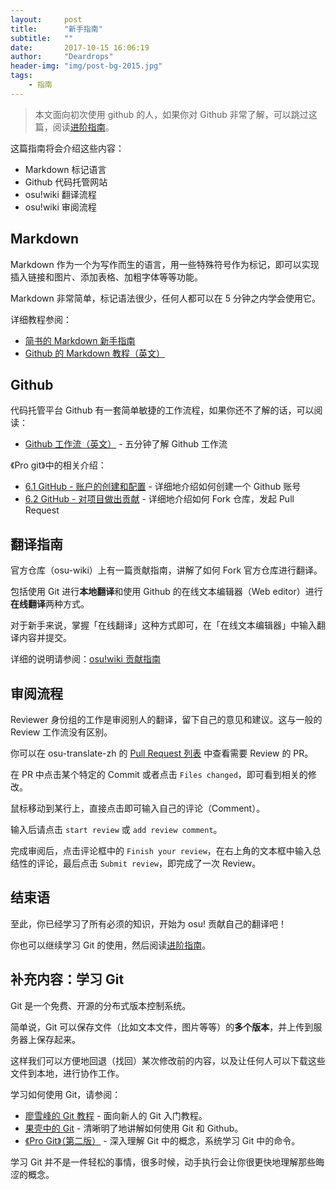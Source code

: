 ```yaml
---
layout:     post
title:      "新手指南"
subtitle:   ""
date:       2017-10-15 16:06:19
author:     "Deardrops"
header-img: "img/post-bg-2015.jpg"
tags:
    - 指南
---
```


> 本文面向初次使用 github 的人，如果你对 Github 非常了解，可以跳过这篇，阅读[进阶指南](https://osu-translate-zh.github.io/2017/10/15/advance-guide)。

这篇指南将会介绍这些内容：

- Markdown 标记语言
- Github 代码托管网站
- osu!wiki 翻译流程
- osu!wiki 审阅流程

## Markdown

Markdown 作为一个为写作而生的语言，用一些特殊符号作为标记，即可以实现插入链接和图片、添加表格、加粗字体等等功能。

Markdown 非常简单，标记语法很少，任何人都可以在 5 分钟之内学会使用它。

详细教程参阅：
- [简书的 Markdown 新手指南](http://www.jianshu.com/p/q81RER)
- [Github 的 Markdown 教程（英文）](https://guides.github.com/features/mastering-markdown/)

## Github

代码托管平台 Github 有一套简单敏捷的工作流程，如果你还不了解的话，可以阅读：

- [Github 工作流（英文）](https://guides.github.com/introduction/flow/) - 五分钟了解 Github 工作流

《Pro git》中的相关介绍：
- [6.1 GitHub - 账户的创建和配置](https://git-scm.com/book/zh/v2/GitHub-%E8%B4%A6%E6%88%B7%E7%9A%84%E5%88%9B%E5%BB%BA%E5%92%8C%E9%85%8D%E7%BD%AE) - 详细地介绍如何创建一个 Github 账号
- [6.2 GitHub - 对项目做出贡献](https://git-scm.com/book/zh/v2/GitHub-%E5%AF%B9%E9%A1%B9%E7%9B%AE%E5%81%9A%E5%87%BA%E8%B4%A1%E7%8C%AE) - 详细地介绍如何 Fork 仓库，发起 Pull Request

## 翻译指南

官方仓库（osu-wiki）上有一篇贡献指南，讲解了如何 Fork 官方仓库进行翻译。

包括使用 Git 进行**本地翻译**和使用 Github 的在线文本编辑器（Web editor）进行**在线翻译**两种方式。

对于新手来说，掌握「在线翻译」这种方式即可，在「在线文本编辑器」中输入翻译内容并提交。

详细的说明请参阅：[osu!wiki 贡献指南](https://osu.ppy.sh/help/wiki/osu!wiki_contribution_guide)

## 审阅流程

Reviewer 身份组的工作是审阅别人的翻译，留下自己的意见和建议。这与一般的 Review 工作流没有区别。

你可以在 osu-translate-zh 的 [Pull Request 列表](https://github.com/osu-translate-zh/osu-wiki/pulls) 中查看需要 Review 的 PR。

在 PR 中点击某个特定的 Commit 或者点击 `Files changed`，即可看到相关的修改。

鼠标移动到某行上，直接点击即可输入自己的评论（Comment）。

输入后请点击 `start review` 或 `add review comment`。

完成审阅后，点击评论框中的 `Finish your review`，在右上角的文本框中输入总结性的评论，最后点击 `Submit review`，即完成了一次 Review。

## 结束语

至此，你已经学习了所有必须的知识，开始为 osu! 贡献自己的翻译吧！

你也可以继续学习 Git 的使用，然后阅读[进阶指南](https://osu-translate-zh.github.io/2017/10/15/advance-guide)。

## 补充内容：学习 Git

Git 是一个免费、开源的分布式版本控制系统。

简单说，Git 可以保存文件（比如文本文件，图片等等）的**多个版本**，并上传到服务器上保存起来。

这样我们可以方便地回退（找回）某次修改前的内容，以及让任何人可以下载这些文件到本地，进行协作工作。

学习如何使用 Git，请参阅：
- [廖雪峰的 Git 教程](https://www.liaoxuefeng.com/wiki/0013739516305929606dd18361248578c67b8067c8c017b000) - 面向新人的 Git 入门教程。
- [果壳中的 Git](https://github.com/geeeeeeeeek/git-recipes/wiki) - 清晰明了地讲解如何使用 Git 和 Github。
- [《Pro Git》（第二版）](https://git-scm.com/book/zh/v2) - 深入理解 Git 中的概念，系统学习 Git 中的命令。

学习 Git 并不是一件轻松的事情，很多时候，动手执行会让你很更快地理解那些晦涩的概念。
